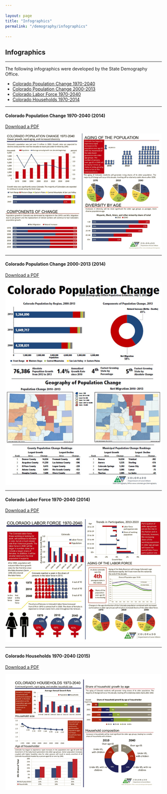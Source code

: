 ```yaml
---

layout: page
title: "Infographics"
permalink: "/demography/infographics"

---
```


## Infographics

- - -

The following infographics were developed by the State Demography Office.

- [Colorado Population Change 1970-2040]()
- [Colorado Population Change 2000-2013]()
- [Colorado Labor Force 1970-2040]()
- [Colorado Households 1970-2014]()

- - -

#### Colorado Population Change 1970-2040 (2014)

[Download a PDF](https://drive.google.com/open?id=0B2oqdPZKJqK7eFVnQmJmTUc4czA)

![Colorado Population Change 1970-2040](/images/colorado-population-change-1970-2040.jpeg)

- - -

#### Colorado Population Change 2000-2013 (2014)

[Download a PDF](https://drive.google.com/open?id=0B2oqdPZKJqK7aWx5LWJWM2FOQTQ)

![Colorado Population Change 2000-2013](/images/colorado-population-change-2000-2013.jpeg)

- - -

#### Colorado Labor Force 1970-2040 (2014)

[Download a PDF](https://drive.google.com/open?id=0B2oqdPZKJqK7WXFSSjViVXdsbkk)

![Colorado Population Change 1970-2040](/images/colorado-labor-force-1970-2040.jpeg)

- - -

#### Colorado Households 1970-2040 (2015)

[Download a PDF](https://drive.google.com/open?id=0B2oqdPZKJqK7UThSYUxxeC1UMkk)

![Colorado Households 1970-2040](/images/colorado-households-1970-2040.jpeg)